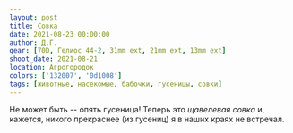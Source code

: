 ```yaml
---
layout: post
title: Совка
date: 2021-08-23 00:00:00
author: Д.Г.
gear: [70D, Гелиос 44-2, 31mm ext, 21mm ext, 13mm ext]
shoot_date: 2021-08-21
location: Агрогородок
colors: ['132007', '0d1008']
tags: [животные, насекомые, бабочки, гусеницы, совки]
---
```

Не может быть -- опять гусеница! Теперь это _щавелевая совка_ и, кажется, никого прекраснее (из гусениц) я в наших краях не встречал.
